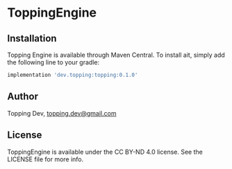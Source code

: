 # ToppingEngine

## Installation

Topping Engine is available through Maven Central. To install
ait, simply add the following line to your gradle:

```gradle
implementation 'dev.topping:topping:0.1.0'
```

## Author

Topping Dev, topping.dev@gmail.com

## License

ToppingEngine is available under the CC BY-ND 4.0 license. See the LICENSE file for more info.

